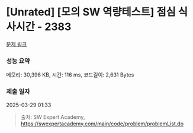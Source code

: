 # [Unrated] [모의 SW 역량테스트] 점심 식사시간 - 2383 

[문제 링크](https://swexpertacademy.com/main/code/problem/problemDetail.do?contestProbId=AV5-BEE6AK0DFAVl) 

### 성능 요약

메모리: 30,396 KB, 시간: 116 ms, 코드길이: 2,631 Bytes

### 제출 일자

2025-03-29 01:33



> 출처: SW Expert Academy, https://swexpertacademy.com/main/code/problem/problemList.do